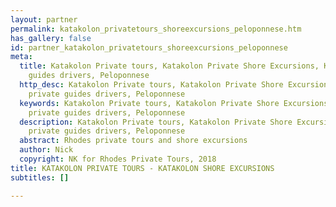 ```yaml
---
layout: partner
permalink: katakolon_privatetours_shoreexcursions_peloponnese.htm
has_gallery: false
id: partner_katakolon_privatetours_shoreexcursions_peloponnese
meta:
  title: Katakolon Private tours, Katakolon Private Shore Excursions, Katakolon private
    guides drivers, Peloponnese
  http_desc: Katakolon Private tours, Katakolon Private Shore Excursions, Katakolon
    private guides drivers, Peloponnese
  keywords: Katakolon Private tours, Katakolon Private Shore Excursions, Katakolon
    private guides drivers, Peloponnese
  description: Katakolon Private tours, Katakolon Private Shore Excursions, Katakolon
    private guides drivers, Peloponnese
  abstract: Rhodes private tours and shore excursions
  author: Nick
  copyright: NK for Rhodes Private Tours, 2018
title: KATAKOLON PRIVATE TOURS - KATAKOLON SHORE EXCURSIONS
subtitles: []

---
```


